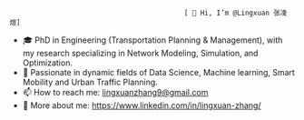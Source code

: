                                                [ 👋 Hi, I’m @Lingxuan 张凌煊]
                                                
                                                
- 🎓 PhD in Engineering (Transportation Planning & Management), with my research specializing in Network Modeling, Simulation, and Optimization.
- 👀 Passionate in dynamic fields of Data Science, Machine learning, Smart Mobility and Urban Traffic Planning.
- 📫 How to reach me: lingxuanzhang9@gmail.com
- 📱 More about me: https://www.linkedin.com/in/lingxuan-zhang/

<!---
lingxuan9/lingxuan9 is a ✨ special ✨ repository because its `README.md` (this file) appears on your GitHub profile.
You can click the Preview link to take a look at your changes.
--->
